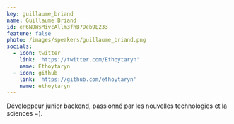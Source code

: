 ```yaml
---
key: guillaume_briand
name: Guillaume Briand
id: eP6NDWsMivcAllm3fhB7Deb9E233
feature: false
photo: /images/speakers/guillaume_briand.png
socials:
  - icon: twitter
    link: 'https://twitter.com/Ethoytaryn'
    name: Ethoytaryn
  - icon: github
    link: 'https://github.com/ethoytaryn'
    name: ethoytaryn
---
```

Développeur junior backend, passionné par les nouvelles technologies et la sciences =).